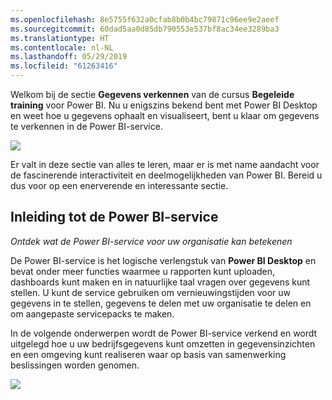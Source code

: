 ```yaml
---
ms.openlocfilehash: 8e5755f632a0cfab8b0b4bc79871c96ee9e2aeef
ms.sourcegitcommit: 60dad5aa0d85db790553e537bf8ac34ee3289ba3
ms.translationtype: HT
ms.contentlocale: nl-NL
ms.lasthandoff: 05/29/2019
ms.locfileid: "61263416"
---
```

Welkom bij de sectie **Gegevens verkennen** van de cursus **Begeleide training** voor Power BI. Nu u enigszins bekend bent met Power BI Desktop en weet hoe u gegevens ophaalt en visualiseert, bent u klaar om gegevens te verkennen in de Power BI-service.

![](media/4-0-intro-power-bi-service/4-0_2.png)

Er valt in deze sectie van alles te leren, maar er is met name aandacht voor de fascinerende interactiviteit en deelmogelijkheden van Power BI. Bereid u dus voor op een enerverende en interessante sectie.

## <a name="introduction-to-the-power-bi-service"></a>Inleiding tot de Power BI-service
*Ontdek wat de Power BI-service voor uw organisatie kan betekenen*

De Power BI-service is het logische verlengstuk van **Power BI Desktop** en bevat onder meer functies waarmee u rapporten kunt uploaden, dashboards kunt maken en in natuurlijke taal vragen over gegevens kunt stellen. U kunt de service gebruiken om vernieuwingstijden voor uw gegevens in te stellen, gegevens te delen met uw organisatie te delen en om aangepaste servicepacks te maken.

In de volgende onderwerpen wordt de Power BI-service verkend en wordt uitgelegd hoe u uw bedrijfsgegevens kunt omzetten in gegevensinzichten en een omgeving kunt realiseren waar op basis van samenwerking beslissingen worden genomen.

![](media/4-0-intro-power-bi-service/4-0_1.png)

